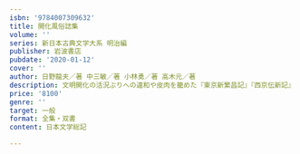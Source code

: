 ```yaml
---
isbn: '9784007309632'
title: 開化風俗誌集
volume: ''
series: 新日本古典文学大系 明治編
publisher: 岩波書店
pubdate: '2020-01-12'
cover: ''
author: 日野龍夫／著 中三敏／著 小林勇／著 高木元／著
description: 文明開化の活況ぶりへの違和や皮肉を籠めた『東京新繁昌記』『西京伝新記』『怪化百物語』の三編。
price: '8100'
genre: ''
target: 一般
format: 全集・双書
content: 日本文学総記

---
```

